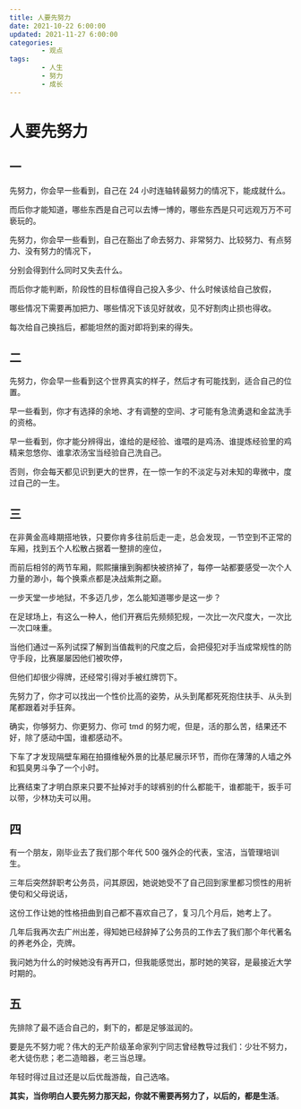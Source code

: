 ```yaml
---
title: 人要先努力
date: 2021-10-22 6:00:00
updated: 2021-11-27 6:00:00
categories:
        - 观点
tags:
        - 人生
        - 努力
        - 成长
---
```


# 人要先努力

## 一

先努力，你会早一些看到，自己在 24 小时连轴转最努力的情况下，能成就什么。

而后你才能知道，哪些东西是自己可以去博一博的，哪些东西是只可远观万万不可亵玩的。

先努力，你会早一些看到，自己在豁出了命去努力、非常努力、比较努力、有点努力、没有努力的情况下，

分别会得到什么同时又失去什么。

而后你才能判断，阶段性的目标值得自己投入多少、什么时候该给自己放假，

哪些情况下需要再加把力、哪些情况下该见好就收，见不好割肉止损也得收。

每次给自己换挡后，都能坦然的面对即将到来的得失。

## 二

先努力，你会早一些看到这个世界真实的样子，然后才有可能找到，适合自己的位置。

早一些看到，你才有选择的余地、才有调整的空间、才可能有急流勇退和金盆洗手的资格。

早一些看到，你才能分辨得出，谁给的是经验、谁喂的是鸡汤、谁提炼经验里的鸡精来忽悠你、谁拿浓汤宝当经验自己洗自己。

否则，你会每天都见识到更大的世界，在一惊一乍的不淡定与对未知的卑微中，度过自己的一生。

## 三

在非黄金高峰期搭地铁，只要你肯多往前后走一走，总会发现，一节空到不正常的车厢，找到五个人松散占据着一整排的座位，

而前后相邻的两节车厢，熙熙攘攘到胸都快被挤掉了，每停一站都要感受一次个人力量的渺小，每个换乘点都是决战紫荆之巅。

一步天堂一步地狱，不多迈几步，怎么能知道哪步是这一步？

在足球场上，有这么一种人，他们开赛后先频频犯规，一次比一次尺度大，一次比一次口味重。

当他们通过一系列试探了解到当值裁判的尺度之后，会把侵犯对手当成常规性的防守手段，比赛屡屡因他们被吹停，

但他们却很少得牌，还经常引得对手被红牌罚下。

先努力了，你才可以找出一个性价比高的姿势，从头到尾都死死抱住扶手、从头到尾都跟着对手狂奔。

确实，你够努力、你更努力、你可 tmd 的努力呢，但是，活的那么苦，结果还不好，除了感动中国，谁都感动不。

下车了才发现隔壁车厢在拍摄维秘外景的比基尼展示环节，而你在薄薄的人墙之外和狐臭男斗争了一个小时。

比赛结束了才明白原来只要不扯掉对手的球裤别的什么都能干，谁都能干，扳手可以带，少林功夫可以用。

## 四

有一个朋友，刚毕业去了我们那个年代 500 强外企的代表，宝洁，当管理培训生。

三年后突然辞职考公务员，问其原因，她说她受不了自己回到家里都习惯性的用祈使句和父母说话，

这份工作让她的性格扭曲到自己都不喜欢自己了，复习几个月后，她考上了。

几年后我再次去广州出差，得知她已经辞掉了公务员的工作去了我们那个年代著名的养老外企，壳牌。

我问她为什么的时候她没有再开口，但我能感觉出，那时她的笑容，是最接近大学时期的。

## 五

先排除了最不适合自己的，剩下的，都是足够滋润的。

要是先不努力呢？伟大的无产阶级革命家列宁同志曾经教导过我们：少壮不努力，老大徒伤悲；老二造暗器，老三当总理。

年轻时得过且过还是以后优哉游哉，自己选咯。

**其实，当你明白人要先努力那天起，你就不需要再努力了，以后的，都是生活**。